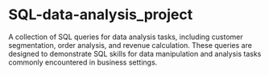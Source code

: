 # SQL-data-analysis_project
A collection of SQL queries for data analysis tasks, including customer segmentation, order analysis, and revenue calculation. These queries are designed to demonstrate SQL skills for data manipulation and analysis tasks commonly encountered in business settings.
